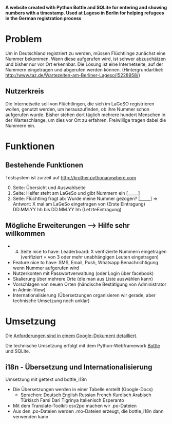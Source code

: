 **A website created with Python Bottle and SQLite for entering and showing numbers with a timestamp. Used at Lageso in Berlin for helping refugees in the German registration process**

# Problem

Um in Deutschland registriert zu werden, müssen Flüchtlinge zunächst eine Nummer bekommen. Wann diese aufgerufen wird, ist schwer abzuschätzen und bisher nur vor Ort erkennbar. Die Lösung ist eine Internetseite, auf der Nummern eingetragen und abgerufen werden können. (Hintergrundartikel: http://www.taz.de/Wartezeiten-am-Berliner-Lageso/!5228958/)

## Nutzerkreis

Die Internetseite soll von Flüchtlingen, die sich im LaGeSO registrieren wollen, genutzt werden, um herauszufinden, ob ihre Nummer schon aufgerufen wurde. Bisher stehen dort täglich mehrere hundert Menschen in der Warteschlange, um dies vor Ort zu erfahren. Freiwillige tragen dabei die Nummern ein.

# Funktionen

## Bestehende Funktionen

Testsystem ist zurzeit auf http://krother.pythonanywhere.com

0. Seite: Übersicht und Auswahlseite
1. Seite: Helfer steht am LaGeSo und gibt Nummern ein [_____] <diese werden mit timestamp in eine Tabelle geschrieben>
2. Seite: Flüchtling fragt ab: Wurde meine Nummer gezogen? [_____] => Antwort: X mal am LaGeSo eingetragen von (Erste Eintragung) DD.MM.YY hh bis DD.MM.YY hh (LetzteEintragung)

## Mögliche Erweiterungen --> Hilfe sehr willkommen

 - 4. Seite nice to have: Leaderboard: X verifizierte Nummern eingetragen (verifiziert = von 3 oder mehr unabhängigen Leuten eingetragen)
 - Feature nice to have: SMS, Email, Push, Whatsapp Benachrichtigung wenn Nummer aufgerufen wird
 - Nutzerkonten mit Passwortverwaltung (oder Login über facebook)
 - Skalierung über mehrere Orte (die man aus Liste auswählen kann)
 - Vorschlagen von neuen Orten (händische Bestätigung von Administrator in Admin-View)
 - Internationalisierung (Übersetzungen organisieren wir gerade, aber technische Umsetzung noch unklar)

# Umsetzung

Die <a href="https://docs.google.com/document/d/1g8qLax2ScIFKubpZzflVgdy8Kvilo0ga94eelDZ8U-M/edit#">Anforderungen sind in einem Google-Dokument detailliert</a>.

Die technische Umsetzung erfolgt mit dem Python-Webframework <a href="http://bottlepy.org/docs/dev/index.html">Bottle</a> und SQLite.

## i18n - Übersetzung und Internationalisierung
Umsetzung mit gettext und bottle_i18n

- Die Übersetzungen werden in einer Tabelle erstellt (Google-Docs)
    - Sprachen: Deutsch	English	Russian	French	Kurdisch	Arabisch	Türkisch	Farsi	Dari	Tigrinya	Italienisch	Esperanto
- Mit dem Translate-Toolkit-csv2po machen wir .po-Dateien
- Aus den .po-Dateien werden .mo-Dateien erzeugt, die bottle_i18n dann verwenden kann

